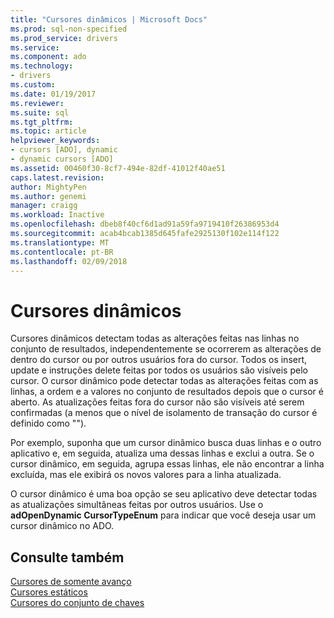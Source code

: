 ```yaml
---
title: "Cursores dinâmicos | Microsoft Docs"
ms.prod: sql-non-specified
ms.prod_service: drivers
ms.service: 
ms.component: ado
ms.technology:
- drivers
ms.custom: 
ms.date: 01/19/2017
ms.reviewer: 
ms.suite: sql
ms.tgt_pltfrm: 
ms.topic: article
helpviewer_keywords:
- cursors [ADO], dynamic
- dynamic cursors [ADO]
ms.assetid: 00460f30-8cf7-494e-82df-41012f40ae51
caps.latest.revision: 
author: MightyPen
ms.author: genemi
manager: craigg
ms.workload: Inactive
ms.openlocfilehash: dbeb8f40cf6d1ad91a59fa9719410f26386953d4
ms.sourcegitcommit: acab4bcab1385d645fafe2925130f102e114f122
ms.translationtype: MT
ms.contentlocale: pt-BR
ms.lasthandoff: 02/09/2018
---
```

# <a name="dynamic-cursors"></a>Cursores dinâmicos
Cursores dinâmicos detectam todas as alterações feitas nas linhas no conjunto de resultados, independentemente se ocorrerem as alterações de dentro do cursor ou por outros usuários fora do cursor. Todos os insert, update e instruções delete feitas por todos os usuários são visíveis pelo cursor. O cursor dinâmico pode detectar todas as alterações feitas com as linhas, a ordem e a valores no conjunto de resultados depois que o cursor é aberto. As atualizações feitas fora do cursor não são visíveis até serem confirmadas (a menos que o nível de isolamento de transação do cursor é definido como "").  
  
 Por exemplo, suponha que um cursor dinâmico busca duas linhas e o outro aplicativo e, em seguida, atualiza uma dessas linhas e exclui a outra. Se o cursor dinâmico, em seguida, agrupa essas linhas, ele não encontrar a linha excluída, mas ele exibirá os novos valores para a linha atualizada.  
  
 O cursor dinâmico é uma boa opção se seu aplicativo deve detectar todas as atualizações simultâneas feitas por outros usuários. Use o **adOpenDynamic CursorTypeEnum** para indicar que você deseja usar um cursor dinâmico no ADO.  
  
## <a name="see-also"></a>Consulte também  
 [Cursores de somente avanço](../../../ado/guide/data/forward-only-cursors.md)   
 [Cursores estáticos](../../../ado/guide/data/static-cursors.md)   
 [Cursores do conjunto de chaves](../../../ado/guide/data/keyset-cursors.md)
